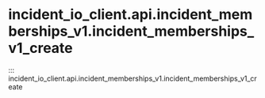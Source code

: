# incident_io_client.api.incident_memberships_v1.incident_memberships_v1_create

::: incident_io_client.api.incident_memberships_v1.incident_memberships_v1_create
